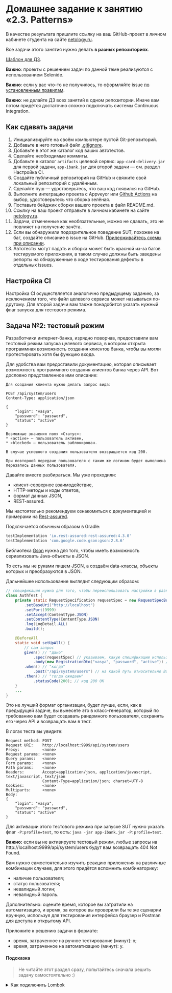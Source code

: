 # Домашнее задание к занятию «2.3. Patterns»

В качестве результата пришлите ссылку на ваш GitHub-проект в личном кабинете студента на сайте [netology.ru](https://netology.ru).

Все задачи этого занятия нужно делать **в разных репозиториях**.

[Шаблон для ДЗ](https://github.com/netology-code/aqa-code/tree/master/patterns).

**Важно**: проекты с решением задач по данной теме реализуются с использованием Selenide.

**Важно**: если у вас что-то не получилось, то оформляйте issue [по установленным правилам](../report-requirements.md).

**Важно**: не делайте ДЗ всех занятий в одном репозитории. Иначе вам потом придётся достаточно сложно подключать системы Continuous integration.

## Как сдавать задачи

1. Инициализируйте на своём компьютере пустой Git-репозиторий.
1. Добавьте в него готовый файл [.gitignore](../.gitignore).
1. Добавьте в этот же каталог код ваших автотестов.
1. Сделайте необходимые коммиты.
1. Добавьте в каталог `artifacts` целевой сервис: `app-card-delivery.jar` для первой задачи, `app-ibank.jar` для второй задачи — см. раздел Настройка CI.
1. Создайте публичный репозиторий на GitHub и свяжите свой локальный репозиторий с удалённым.
1. Сделайте пуш — удостоверьтесь, что ваш код появился на GitHub.
1. Выполните интеграцию проекта с Appveyor или [Github Actions](../github-actions-integration) на выбор, удостоверьтесь что сборка зелёная.   
1. Поставьте бейджик сборки вашего проекта в файл README.md.
1. Ссылку на ваш проект отправьте в личном кабинете на сайте [netology.ru](https://netology.ru).
1. Задачи, отмеченные как необязательные, можно не сдавать, это не повлияет на получение зачёта.
1. Если вы обнаружили подозрительное поведение SUT, похожее на баг, создайте описание в issue на GitHub. [Придерживайтесь схемы при описании](../report-requirements.md).       
1. Автотесты могут падать и сборка может быть красной из-за багов тестируемого приложения, в таком случае должны быть заведены репорты на обнаруженные в ходе тестирования дефекты в отдельных issues.

## Настройка CI
    
Настройка CI осуществляется аналогично предыдущему заданию, за исключением того, что файл целевого сервиса может называться по-другому. Для второй задачи вам также понадобится указать нужный флаг запуска для тестового режима.

## Задача №2: тестовый режим

Разработчики интернет-банка, изрядно поворчав, предоставили вам тестовый режим запуска целевого сервиса, в котором открыта программная возможность создания клиентов банка, чтобы вы могли протестировать хотя бы функцию входа.

Для удобства вам предоставили документацию, которая описывает возможность программного создания клиентов банка через API. Вот дословно представленное ими описание:
```
Для создания клиента нужно делать запрос вида:

POST /api/system/users
Content-Type: application/json

{
    "login": "vasya",
    "password": "password",
    "status": "active" 
}

Возможные значения поля «Статус»:
* «active» — пользователь активен,
* «blocked» — пользователь заблокирован.

В случае успешного создания пользователя возвращается код 200.

При повторной передаче пользователя с таким же логином будет выполнена перезапись данных пользователя.
```

Давайте вместе разбираться. Мы уже проходили:
* клиент-серверное взаимодействие,
* HTTP-методы и коды ответов,
* формат данных JSON,
* REST-assured.

Мы настоятельно рекомендуем ознакомиться с документацией и примерами на [Rest-assured](http://rest-assured.io).

Подключается обычным образом в Gradle:
```groovy
testImplementation 'io.rest-assured:rest-assured:4.3.0'
testImplementation 'com.google.code.gson:gson:2.8.6'
```

Библиотека [Gson](https://github.com/google/gson) нужна для того, чтобы иметь возможность сериализовать Java-объекты в JSON.

То есть мы не руками пишем JSON, а создаём data-классы, объекты которых и преобразуются в JSON.

Дальнейшее использование выглядит следующим образом:
```java
// спецификация нужна для того, чтобы переиспользовать настройки в разных запросах
class AuthTest {
    private static RequestSpecification requestSpec = new RequestSpecBuilder()
        .setBaseUri("http://localhost")
        .setPort(9999)
        .setAccept(ContentType.JSON)
        .setContentType(ContentType.JSON)
        .log(LogDetail.ALL)
        .build();

    @BeforeAll
    static void setUpAll() {
        // сам запрос
        given() // "дано"
            .spec(requestSpec) // указываем, какую спецификацию используем 
            .body(new RegistrationDto("vasya", "password", "active")) // передаём в теле объект, который будет преобразован в JSON
        .when() // "когда" 
            .post("/api/system/users") // на какой путь относительно BaseUri отправляем запрос
        .then() // "тогда ожидаем"
            .statusCode(200); // код 200 OK
    }
    ...
}
```

Это не лучший формат организации, будет лучше, если, как в предыдущей задаче, вы вынесете это в класс-генератор, который по требованию вам будет создавать рандомного пользователя, сохранять его через API и возвращать вам в тест.

В логах теста вы увидите:
```
Request method:	POST
Request URI:	http://localhost:9999/api/system/users
Proxy:			<none>
Request params:	<none>
Query params:	<none>
Form params:	<none>
Path params:	<none>
Headers:		Accept=application/json, application/javascript, text/javascript, text/json
				Content-Type=application/json; charset=UTF-8
Cookies:		<none>
Multiparts:		<none>
Body:
{
    "login": "vasya",
    "password": "password",
    "status": "active" 
}
```

Для активации этого тестового режима при запуске SUT нужно указать флаг `-P:profile=test`, то есть:
`java -jar app-ibank.jar -P:profile=test`.

**Важно:** если вы не активируете тестовый режим, любые запросы на http://localhost:9999/api/system/users будут вам возвращать 404 Not Found. 

Вам нужно самостоятельно изучить реакцию приложения на различные комбинации случаев, для этого придётся вспомнить комбинаторику:
* наличие пользователя;
* статус пользователя;
* невалидный логин;
* невалидный пароль.

Дополнительно: оцените время, которое вы затратили на автоматизацию, и время, за которое вы проверили бы те же сценарии вручную, используя для тестирования интерфейса браузер и Postman для доступа к открытому API.

Приложите к решению задачи в формате:
* время, затраченное на ручное тестирование (минут): x;
* время, затраченное на автоматизацию (минут): y.

#### Подсказка

> Не читайте этот раздел сразу, попытайтесь сначала решить задачу самостоятельно :)

<details>

<summary>Как подключить Lombok</summary>

Посмотрите видео «Lombok & Lambda» в уроке «Основы автоматизации».

</details>
